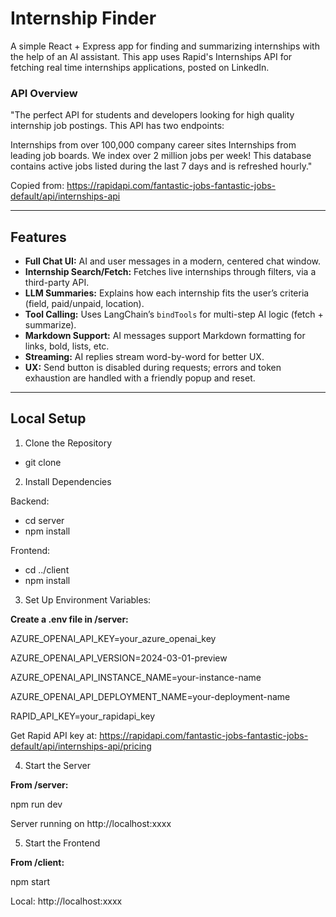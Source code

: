 # Internship Finder

A simple React + Express app for finding and summarizing internships with the help of an AI assistant. 
This app uses Rapid's Internships API for fetching real time internships applications, posted on LinkedIn. 

### API Overview
"The perfect API for students and developers looking for high quality internship job postings. This API has two endpoints:

Internships from over 100,000 company career sites
Internships from leading job boards. We index over 2 million jobs per week!
This database contains active jobs listed during the last 7 days and is refreshed hourly."

Copied from: https://rapidapi.com/fantastic-jobs-fantastic-jobs-default/api/internships-api

---

## Features

- **Full Chat UI:** AI and user messages in a modern, centered chat window.
- **Internship Search/Fetch:** Fetches live internships through filters, via a third-party API.
- **LLM Summaries:** Explains how each internship fits the user’s criteria (field, paid/unpaid, location).
- **Tool Calling:** Uses LangChain’s `bindTools` for multi-step AI logic (fetch + summarize).
- **Markdown Support:** AI messages support Markdown formatting for links, bold, lists, etc.
- **Streaming:** AI replies stream word-by-word for better UX.
- **UX:** Send button is disabled during requests; errors and token exhaustion are handled with a friendly popup and reset.

---

## Local Setup

1. Clone the Repository

- git clone <project>


2. Install Dependencies

Backend:

- cd server
- npm install

Frontend:

- cd ../client
- npm install


3. Set Up Environment Variables:

**Create a .env file in /server:**

AZURE_OPENAI_API_KEY=your_azure_openai_key

AZURE_OPENAI_API_VERSION=2024-03-01-preview

AZURE_OPENAI_API_INSTANCE_NAME=your-instance-name

AZURE_OPENAI_API_DEPLOYMENT_NAME=your-deployment-name

RAPID_API_KEY=your_rapidapi_key


Get Rapid API key at: https://rapidapi.com/fantastic-jobs-fantastic-jobs-default/api/internships-api/pricing


4. Start the Server

**From /server:**

npm run dev

Server running on http://localhost:xxxx



5. Start the Frontend

**From /client:**

npm start

Local: http://localhost:xxxx